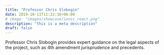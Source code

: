 ```yaml
---
title: "Professor Chris Slobogin"
date: 2019-10-11T11:22:16+06:00
# image: "images/showcase/ionic_react.png"
description: "this is a meta description"
draft: false
---
```


Professor Chris Slobogin provides expert guidance on the legal aspects of the project, such as 4th amendment jurisprudence and precedents.

